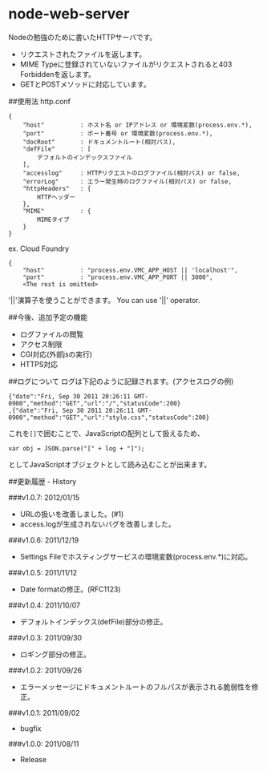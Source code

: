 node-web-server
===

Nodeの勉強のために書いたHTTPサーバです。

- リクエストされたファイルを返します。
- MIME Typeに登録されていないファイルがリクエストされると403 Forbiddenを返します。
- GETとPOSTメソッドに対応しています。

##使用法
http.conf

	{
		"host"			: ホスト名 or IPアドレス or 環境変数(process.env.*),
		"port"			: ポート番号 or 環境変数(process.env.*),
		"docRoot"		: ドキュメントルート(相対パス),
		"defFile"		: [
			デフォルトのインデックスファイル
		],
		"accesslog"		: HTTPリクエストのログファイル(相対パス) or false,
		"errorLog"		: エラー発生時のログファイル(相対パス) or false,
		"httpHeaders"	: {
			HTTPヘッダー
		},
		"MIME"			: {
			MIMEタイプ
		}
	}

ex. Cloud Foundry

	{
		"host"			: "process.env.VMC_APP_HOST || 'localhost'",
		"port"			: "process.env.VMC_APP_PORT || 3000",
		<The rest is omitted>

'||'演算子を使うことができます。
You can use '||' operator.

##今後、追加予定の機能
- ログファイルの閲覧
- アクセス制限
- CGI対応(外部jsの実行)
- HTTPS対応

##ログについて
ログは下記のように記録されます。(アクセスログの例)

	{"date":"Fri, Sep 30 2011 20:26:11 GMT-0900","method":"GET","url":"/","statusCode":200}
	,{"date":"Fri, Sep 30 2011 20:26:11 GMT-0900","method":"GET","url":"style.css","statusCode":200}

これを`[]`で囲むことで、JavaScriptの配列として扱えるため、

	var obj = JSON.parse("[" + log + "]");

としてJavaScriptオブジェクトとして読み込むことが出来ます。

##更新履歴 - History

###v1.0.7: 2012/01/15
- URLの扱いを改善しました。(#1)
- access.logが生成されないバグを改善しました。

###v1.0.6: 2011/12/19
- Settings Fileでホスティングサービスの環境変数(process.env.*)に対応。

###v1.0.5: 2011/11/12
- Date formatの修正。(RFC1123)

###v1.0.4: 2011/10/07
- デフォルトインデックス(defFile)部分の修正。

###v1.0.3: 2011/09/30
- ロギング部分の修正。

###v1.0.2: 2011/09/26
- エラーメッセージにドキュメントルートのフルパスが表示される脆弱性を修正。

###v1.0.1: 2011/09/02
- bugfix

###v1.0.0: 2011/08/11
- Release